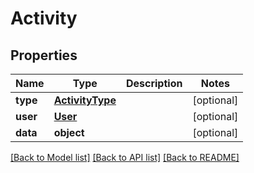 # Activity

## Properties
Name | Type | Description | Notes
------------ | ------------- | ------------- | -------------
**type** | [**ActivityType**](ActivityType.md) |  | [optional] 
**user** | [**User**](User.md) |  | [optional] 
**data** | **object** |  | [optional] 

[[Back to Model list]](../README.md#documentation-for-models) [[Back to API list]](../README.md#documentation-for-api-endpoints) [[Back to README]](../README.md)



